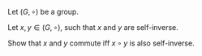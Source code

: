 Let $\left( {G, \circ}\right)$ be a group.

Let $x, y \in \left( {G, \circ}\right)$, such that $x$ and $y$ are self-inverse.


Show that $x$ and $y$ commute iff $x \circ y$ is also self-inverse.
